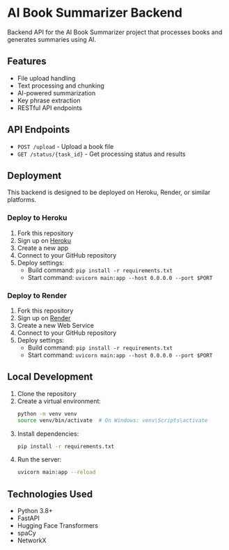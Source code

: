 # AI Book Summarizer Backend

Backend API for the AI Book Summarizer project that processes books and generates summaries using AI.

## Features
- File upload handling
- Text processing and chunking
- AI-powered summarization
- Key phrase extraction
- RESTful API endpoints

## API Endpoints
- `POST /upload` - Upload a book file
- `GET /status/{task_id}` - Get processing status and results

## Deployment
This backend is designed to be deployed on Heroku, Render, or similar platforms.

### Deploy to Heroku
1. Fork this repository
2. Sign up on [Heroku](https://www.heroku.com/)
3. Create a new app
4. Connect to your GitHub repository
5. Deploy settings:
   - Build command: `pip install -r requirements.txt`
   - Start command: `uvicorn main:app --host 0.0.0.0 --port $PORT`

### Deploy to Render
1. Fork this repository
2. Sign up on [Render](https://render.com/)
3. Create a new Web Service
4. Connect to your GitHub repository
5. Deploy settings:
   - Build command: `pip install -r requirements.txt`
   - Start command: `uvicorn main:app --host 0.0.0.0 --port $PORT`

## Local Development
1. Clone the repository
2. Create a virtual environment:
   ```bash
   python -m venv venv
   source venv/bin/activate  # On Windows: venv\Scripts\activate
   ```
3. Install dependencies:
   ```bash
   pip install -r requirements.txt
   ```
4. Run the server:
   ```bash
   uvicorn main:app --reload
   ```

## Technologies Used
- Python 3.8+
- FastAPI
- Hugging Face Transformers
- spaCy
- NetworkX
